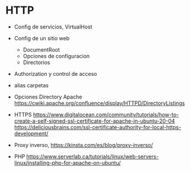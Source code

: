 # HTTP
- Config de servicios, VirtualHost
- Config de un sitio web
  - DocumentRoot
  - Opciones de configuracion
  - Directorios
- Authorization y control de acceso

- alias carpetas

- Opciones Directory Apache
https://cwiki.apache.org/confluence/display/HTTPD/DirectoryListings

- HTTPS
https://www.digitalocean.com/community/tutorials/how-to-create-a-self-signed-ssl-certificate-for-apache-in-ubuntu-20-04
https://deliciousbrains.com/ssl-certificate-authority-for-local-https-development/

- Proxy inverso,
https://kinsta.com/es/blog/proxy-inverso/

- PHP
https://www.serverlab.ca/tutorials/linux/web-servers-linux/installing-php-for-apache-on-ubuntu/


<?php
phpinfo();
?>


